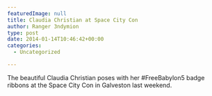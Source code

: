 ```yaml
---
featuredImage: null
title: Claudia Christian at Space City Con
author: Ranger 3ndymion
type: post
date: 2014-01-14T10:46:42+00:00
categories:
  - Uncategorized

---
```

The beautiful Claudia Christian poses with her #FreeBabylon5 badge ribbons at the Space City Con in Galveston last weekend.
